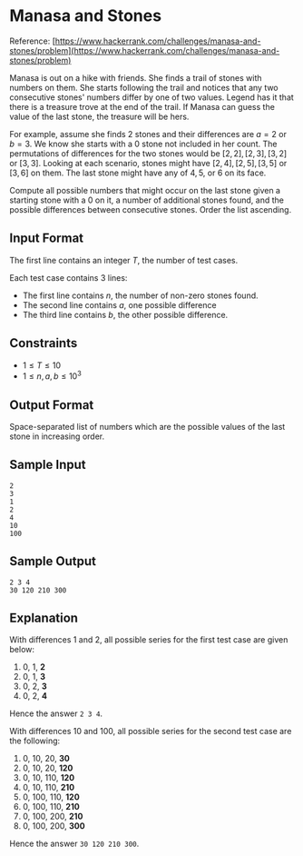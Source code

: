 # Manasa and Stones
Reference: [https://www.hackerrank.com/challenges/manasa-and-stones/problem](https://www.hackerrank.com/challenges/manasa-and-stones/problem)

Manasa is out on a hike with friends. She finds a trail of stones with numbers on them. She starts following the trail and notices that any two consecutive stones' numbers differ by one of two values. Legend has it that there is a treasure trove at the end of the trail. If Manasa can guess the value of the last stone, the treasure will be hers.

For example, assume she finds $`2`$ stones and their differences are $`a = 2`$ or $`b = 3`$. We know she starts with a $`0`$ stone not included in her count. The permutations of differences for the two stones would be $`[2,2],[2,3],[3,2]`$ or $`[3,3]`$. Looking at each scenario, stones might have $`[2,4],[2,5],[3,5]`$ or $`[3,6]`$ on them. The last stone might have any of $`4, 5`$, or $`6`$ on its face.

Compute all possible numbers that might occur on the last stone given a starting stone with a $`0`$ on it, a number of additional stones found, and the possible differences between consecutive stones. Order the list ascending.

## Input Format

The first line contains an integer $`T`$, the number of test cases.

Each test case contains $`3`$ lines:
- The first line contains $`n`$, the number of non-zero stones found.
- The second line contains $`a`$, one possible difference
- The third line contains $`b`$, the other possible difference.

## Constraints

- $`1 \leq T \leq 10`$
- $`1 \leq n,a,b \leq 10^3`$

## Output Format

Space-separated list of numbers which are the possible values of the last stone in increasing order.

## Sample Input

```
2
3
1
2
4
10
100
```

## Sample Output

```
2 3 4
30 120 210 300
```

## Explanation

With differences 1 and 2, all possible series for the first test case are given below:

1. 0, 1, **2**
1. 0, 1, **3**
1. 0, 2, **3**
1. 0, 2, **4**

Hence the answer `2 3 4`.

With differences 10 and 100, all possible series for the second test case are the following:

1. 0, 10, 20, **30**
1. 0, 10, 20, **120**
1. 0, 10, 110, **120**
1. 0, 10, 110, **210**
1. 0, 100, 110, **120**
1. 0, 100, 110, **210**
1. 0, 100, 200, **210**
1. 0, 100, 200, **300**

Hence the answer `30 120 210 300`.

